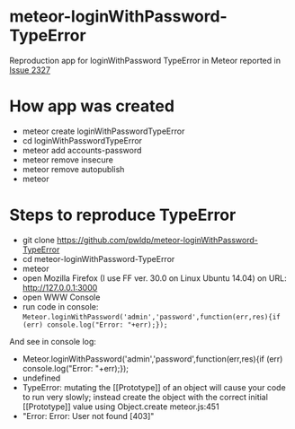 meteor-loginWithPassword-TypeError
==================================

Reproduction app for loginWithPassword TypeError in Meteor reported in [Issue 2327 ](https://github.com/meteor/meteor/issues/2327)


How app was created
===================

* meteor create loginWithPasswordTypeError
* cd loginWithPasswordTypeError
* meteor add accounts-password
* meteor remove insecure
* meteor remove autopublish
* meteor


Steps to reproduce TypeError
============================

* git clone https://github.com/pwldp/meteor-loginWithPassword-TypeError
* cd meteor-loginWithPassword-TypeError
* meteor
* open Mozilla Firefox (I use FF ver. 30.0 on Linux Ubuntu 14.04) on URL: http://127.0.0.1:3000
* open WWW Console
* run code in console: `Meteor.loginWithPassword('admin','password',function(err,res){if (err) console.log("Error: "+err);});`

And see in console log:

- Meteor.loginWithPassword('admin','password',function(err,res){if (err) console.log("Error: "+err);});
- undefined
- TypeError: mutating the [[Prototype]] of an object will cause your code to run very slowly; instead create the object with the correct initial [[Prototype]] value using Object.create meteor.js:451
- "Error: Error: User not found [403]"
